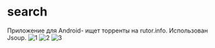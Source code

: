 # search
Приложение для Android- ищет торренты на rutor.info. Использован Jsoup.
![1](https://github.com/Igor-Golitsyn/search/blob/master/1.jpeg)
![2](https://github.com/Igor-Golitsyn/search/blob/master/2.jpeg)
![3](https://github.com/Igor-Golitsyn/search/blob/master/3.jpeg)
